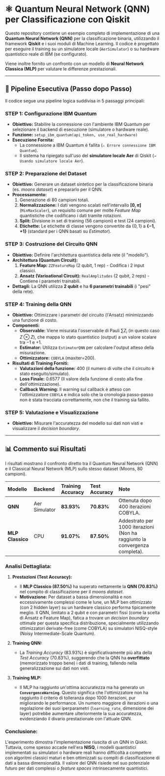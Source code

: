 # ⚛️ Quantum Neural Network (QNN) per Classificazione con Qiskit

Questo repository contiene un esempio completo di implementazione di una **Quantum Neural Network (QNN)** per la classificazione binaria, utilizzando il framework **Qiskit** e i suoi moduli di Machine Learning. Il codice è progettato per eseguire il training su un simulatore locale (`AerSimulator`) o su hardware quantistico reale di IBM (se configurato).

Viene inoltre fornito un confronto con un modello di **Neural Network Classica (MLP)** per valutare le differenze prestazionali.

---

## 🚀 Pipeline Esecutiva (Passo dopo Passo)

Il codice segue una pipeline logica suddivisa in 5 passaggi principali:

### STEP 1: Configurazione IBM Quantum
- **Obiettivo:** Stabilire la connessione con l'ambiente IBM Quantum per selezionare il backend di esecuzione (simulatore o hardware reale).
- **Funzione:** `setup_ibm_quantum(api_token, use_real_hardware)`
- **Esecuzione Fornita:**
    - La connessione a IBM Quantum è fallita (`⚠ Errore connessione IBM Quantum`).
    - Il sistema ha ripiegato sull'uso del **simulatore locale Aer** di Qiskit (`→ Usando simulatore locale Aer`).

### STEP 2: Preparazione del Dataset
- **Obiettivo:** Generare un dataset sintetico per la classificazione binaria (es. *moons dataset*) e prepararlo per il QNN.
- **Processamento:**
    1. Generazione di 80 campioni totali.
    2. **Normalizzazione:** I dati vengono scalati nell'intervallo **$[0, \pi]$** (`MinMaxScaler`), un requisito comune per molte *Feature Map* quantistiche che codificano i dati tramite rotazioni.
    3. **Split:** Divisione in set di training (56 campioni) e test (24 campioni).
    4. **Etichette:** Le etichette di classe vengono convertite da $\{0, 1\}$ a **$\{-1, +1\}$** (standard per i QNN basati su *Estimator*).

### STEP 3: Costruzione del Circuito QNN
- **Obiettivo:** Definire l'architettura quantistica della rete (il "modello").
- **Architettura (Quantum Circuit):**
    1. **Feature Map:** `ZZFeatureMap` (2 qubit, 1 rep) - Codifica i 2 input classici.
    2. **Ansatz (Varioational Circuit):** `RealAmplitudes` (2 qubit, 2 reps) - Contiene i parametri trainabili.
- **Dettagli:** La QNN utilizza **2 qubit** e ha **6 parametri trainabili** (i "pesi" della rete).

### STEP 4: Training della QNN
- **Obiettivo:** Ottimizzare i parametri del circuito (l'Ansatz) minimizzando una funzione di costo.
- **Componenti:**
    - **Observable:** Viene misurata l'osservabile di Pauli $\sum Z_i$ (in questo caso $Z \otimes Z$), che mappa lo stato quantistico (output) a un valore scalare tra $-1$ e $+1$.
    - **Estimator:** Utilizza `EstimatorQNN` per calcolare l'output atteso della misurazione.
    - **Ottimizzatore:** `COBYLA` (maxiter=200).
- **Risultati di Training Forniti:**
    - **Valutazioni della funzione:** 400 (il numero di volte che il circuito è stato eseguito/simulato).
    - **Loss Finale:** $0.6577$ (Il valore della funzione di costo alla fine dell'ottimizzazione).
    - **Callback Warning:** Il warning sul callback è atteso con l'ottimizzatore `COBYLA` e indica solo che la cronologia passo-passo non è stata tracciata correttamente, non che il training sia fallito.

### STEP 5: Valutazione e Visualizzazione
- **Obiettivo:** Misurare l'accuratezza del modello sui dati non visti e visualizzare il *decision boundary*.

---

## 📊 Commento sui Risultati

I risultati mostrano il confronto diretto tra il Quantum Neural Network (QNN) e il Classical Neural Network (MLP) sullo stesso dataset (Moons, 80 campioni).

| Modello | Backend | Training Accuracy | Test Accuracy | Note |
| :--- | :--- | :--- | :--- | :--- |
| **QNN** | Aer Simulator | **83.93%** | **70.83%** | Ottenuta dopo 400 iterazioni COBYLA. |
| **MLP Classico** | CPU | **91.07%** | **87.50%** | Addestrato per 1000 iterazioni (Non ha raggiunto la convergenza completa). |

### Analisi Dettagliata:

1.  **Prestazioni (Test Accuracy):**
    - Il **MLP Classico (87.50%)** ha superato nettamente la **QNN (70.83%)** nel compito di classificazione per il *moons dataset*.
    - **Motivazione:** Per dataset a bassa dimensionalità e non eccessivamente complessi come le lune, un MLP ben ottimizzato (con 2 hidden layer) su un hardware classico performa tipicamente meglio. Il QNN, limitato a 2 qubit e con parametri fissi (come la scelta di Ansatz e Feature Map), fatica a trovare un *decision boundary* ottimale per questa specifica distribuzione, specialmente utilizzando ottimizzatori derivate-free (come COBYLA) su simulatori NISQ-style (Noisy Intermediate-Scale Quantum).

2.  **Training QNN:**
    - La *Training Accuracy* (83.93%) è significativamente più alta della *Test Accuracy* (70.83%), suggerendo che la QNN ha **overfittato** (memorizzato troppo bene) i dati di training, fallendo nella generalizzazione sui dati non visti.

3.  **Training MLP:**
    - Il MLP ha raggiunto un'ottima accuratezza ma ha generato un **`ConvergenceWarning`**. Questo significa che l'ottimizzatore non ha raggiunto il criterio di tolleranza dopo 1000 iterazioni, pur migliorando le performance. Un numero maggiore di iterazioni o una regolazione dei suoi iperparametri (`learning_rate`, dimensione dei layer) potrebbe aumentare ulteriormente la sua accuratezza, evidenziando il divario prestazionale con l'attuale QNN.

### Conclusione:

L'esperimento dimostra l'implementazione riuscita di un QNN in Qiskit. Tuttavia, come spesso accade nell'era **NISQ**, i modelli quantistici implementati su simulatori o hardware reali hanno difficoltà a competere con algoritmi classici maturi e ben ottimizzati su compiti di classificazione di dati a bassa dimensionalità. Il valore del QNN risiede nel suo potenziale futuro per dati complessi o *feature spaces* intrinsecamente quantistici.